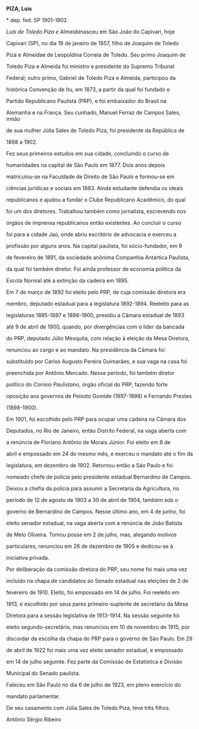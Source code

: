 **PIZA, Luís**



\* dep. fed. SP 1901-1902.



*Luís de Toledo Piza e Almeida*nasceu em São João do Capivari, hoje

Capivari (SP), no dia 19 de janeiro de 1857, filho de Joaquim de Toledo

Piza e Almeidae de Leopoldina Correia de Toledo. Seu primo Joaquim de

Toledo Piza e Almeida foi ministro e presidente do Supremo Tribunal

Federal; outro primo, Gabriel de Toledo Piza e Almeida, participou da

histórica Convenção de Itu, em 1873, a partir da qual foi fundado o

Partido Republicano Paulista (PRP), e foi embaixador do Brasil na

Alemanha e na França. Seu cunhado, Manuel Ferraz de Campos Sales, irmão

de sua mulher Júlia Sales de Toledo Piza, foi presidente da República de

1898 a 1902.



Fez seus primeiros estudos em sua cidade, concluindo o curso de

humanidades na capital de São Paulo em 1877. Dois anos depois

matriculou-se na Faculdade de Direito de São Paulo e formou-se em

ciências jurídicas e sociais em 1883. Ainda estudante defendia os ideais

republicanos e ajudou a fundar o Clube Republicano Acadêmico, do qual

foi um dos diretores. Trabalhou também como jornalista, escrevendo nos

órgãos de imprensa republicanos então existentes. Ao concluir o curso

foi para a cidade Jaú, onde abriu escritório de advocacia e exerceu a

profissão por alguns anos. Na capital paulista, foi sócio-fundador, em 9

de fevereiro de 1891, da sociedade anônima Companhia Antártica Paulista,

da qual foi também diretor. Foi ainda professor de economia política da

Escola Normal até a extinção da cadeira em 1895.



Em 7 de março de 1892 foi eleito pelo PRP, de cuja comissão diretora era

membro, deputado estadual para a legislatura 1892-1894. Reeleito para as

legislaturas 1895-1897 e 1898-1900, presidiu a Câmara estadual de 1893

até 9 de abril de 1900, quando, por divergências com o líder da bancada

do PRP, deputado Júlio Mesquita, com relação à eleição da Mesa Diretora,

renunciou ao cargo e ao mandato. Na presidência da Câmara foi

substituído por Carlos Augusto Pereira Guimarães, e sua vaga na casa foi

preenchida por Antônio Mercado. Nesse período, foi também diretor

político do *Correio Paulistano*, órgão oficial do PRP, fazendo forte

oposição aos governos de Peixoto Gomide (1897-1898) e Fernando Prestes

(1898-1900).



Em 1901, foi escolhido pelo PRP para ocupar uma cadeira na Câmara dos

Deputados, no Rio de Janeiro, então Distrito Federal, na vaga aberta com

a renúncia de Floriano Antônio de Morais Júnior. Foi eleito em 8 de

abril e empossado em 24 do mesmo mês, e exerceu o mandato até o fim da

legislatura, em dezembro de 1902. Retornou então a São Paulo e foi

nomeado chefe de polícia pelo presidente estadual Bernardino de Campos.

Deixou a chefia da polícia para assumir a Secretaria da Agricultura, no

período de 12 de agosto de 1903 a 30 de abril de 1904, também sob o

governo de Bernardino de Campos. Nesse último ano, em 4 de junho, foi

eleito senador estadual, na vaga aberta com a renúncia de João Batista

de Melo Oliveira. Tomou posse em 2 de julho, mas, alegando motivos

particulares, renunciou em 26 de dezembro de 1905 e dedicou-se à

iniciativa privada.



Por deliberação da comissão diretora do PRP, seu nome foi mais uma vez

incluído na chapa de candidatos ao Senado estadual nas eleições de 2 de

fevereiro de 1910. Eleito, foi empossado em 14 de julho. Foi reeleito em

1913, e escolhido por seus pares primeiro-suplente de secretário da Mesa

Diretora para a sessão legislativa de 1913-1914. Na sessão seguinte foi

eleito segundo-secretário, mas renunciou em 10 de novembro de 1915, por

discordar da escolha da chapa do PRP para o governo de São Paulo. Em 29

de abril de 1922 foi mais uma vez eleito senador estadual, e empossado

em 14 de julho seguinte. Fez parte da Comissão de Estatística e Divisão

Municipal do Senado paulista.



Faleceu em São Paulo no dia 6 de julho de 1923, em pleno exercício do

mandato parlamentar.



De seu casamento com Júlia Sales de Toledo Piza, teve três filhos.



Antônio Sérgio Ribeiro



